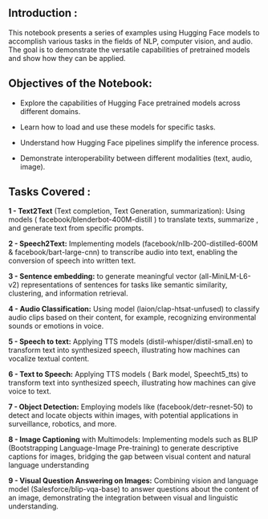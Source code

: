
## Introduction : 

This notebook presents a series of examples using Hugging Face  models to accomplish various tasks in the fields of NLP, computer vision, and audio. The goal is to demonstrate the versatile capabilities of pretrained models and show how they can be applied.

## Objectives of the Notebook:

- Explore the capabilities of Hugging Face pretrained models across different domains.
  
- Learn how to load and use these models for specific tasks.
  
- Understand how Hugging Face pipelines simplify the inference process.
  
- Demonstrate interoperability between different modalities (text, audio, image).

## Tasks Covered : 

**1 - Text2Text** (Text completion, Text Generation, summarization): Using models ( facebook/blenderbot-400M-distill ) to translate texts, summarize , and generate text from specific prompts.

**2 - Speech2Text:** Implementing models (facebook/nllb-200-distilled-600M & facebook/bart-large-cnn) to transcribe audio into text, enabling the conversion of speech into written text.

**3 - Sentence embedding:** to generate meaningful vector (all-MiniLM-L6-v2) representations of sentences for tasks like semantic similarity, clustering, and information retrieval.

**4 - Audio Classification:** Using model (laion/clap-htsat-unfused) to classify audio clips based on their content, for example, recognizing environmental sounds or emotions in voice.

**5 - Speech to text:** Applying TTS models (distil-whisper/distil-small.en) to transform text into synthesized speech, illustrating how machines can vocalize textual content.

**6 - Text to Speech:** Applying TTS models ( Bark model, Speecht5_tts) to transform text into synthesized speech, illustrating how machines can give voice to text.

**7 - Object Detection:** Employing models like (facebook/detr-resnet-50) to detect and locate objects within images, with potential applications in surveillance, robotics, and more.

**8 -  Image Captioning** with Multimodels: Implementing models such as BLIP (Bootstrapping Language-Image Pre-training) to generate descriptive captions for images, bridging the gap between visual content and natural language understanding 

**9 - Visual Question Answering on Images:** Combining vision and language model (Salesforce/blip-vqa-base)  to answer questions about the content of an image, demonstrating the integration between visual and linguistic understanding.
